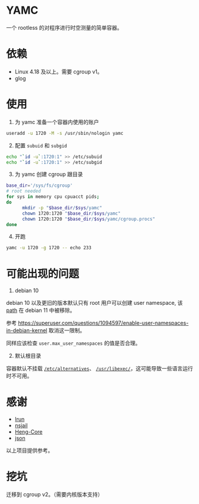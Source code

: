 # YAMC

一个 rootless 的对程序进行时空测量的简单容器。

# 依赖

- Linux 4.18 及以上。需要 cgroup v1。
- glog

# 使用

1. 为 yamc 准备一个容器内使用的账户

```bash
useradd -u 1720 -M -s /usr/sbin/nologin yamc
```

2. 配置 `subuid` 和 `subgid`

```bash
echo "`id -u`:1720:1" >> /etc/subuid
echo "`id -u`:1720:1" >> /etc/subgid
```

3. 为 yamc 创建 cgroup 跟目录

```bash
base_dir='/sys/fs/cgroup'
# root needed
for sys in memory cpu cpuacct pids;
do
      mkdir -p "$base_dir/$sys/yamc"
      chown 1720:1720 "$base_dir/$sys/yamc"
      chown 1720:1720 "$base_dir/$sys/yamc/cgroup.procs"
done
```

4. 开跑

```bash
yamc -u 1720 -g 1720 -- echo 233
```

# 可能出现的问题

1. debian 10 

debian 10 以及更旧的版本默认只有 root 用户可以创建 user namespace, 该 [path](https://salsa.debian.org/kernel-team/linux/-/blob/d98e00eda6bea437e39b9e80444eee84a32438a6/debian/patches/debian/add-sysctl-to-disallow-unprivileged-CLONE_NEWUSER-by-default.patch) 在 debian 11 中被移除。

参考 https://superuser.com/questions/1094597/enable-user-namespaces-in-debian-kernel 取消这一限制。

同样应该检查 `user.max_user_namespaces` 的值是否合理。

2. 默认根目录

容器默认不挂载 [`/etc/alternatives`](https://linux.die.net/man/8/alternatives)、 [`/usr/libexec/`](https://refspecs.linuxfoundation.org/FHS_3.0/fhs-3.0.pdf)，这可能导致一些语言运行时不可用。

# 感谢

- [lrun](https://github.com/quark-zju/lrun)
- [nsjail](https://github.com/google/nsjail)
- [Heng-Core](https://github.com/ThinkSpiritLab/heng-core)
- [json](https://github.com/nlohmann/json)

以上项目提供参考。

# 挖坑

迁移到 cgroup v2。（需要内核版本支持）
